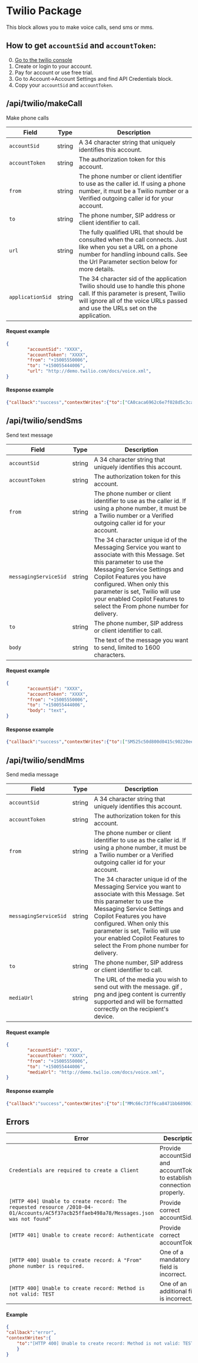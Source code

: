 # Twilio Package
This block allows you to make voice calls, send sms or mms.

## How to get `accountSid` and `accountToken`:
 0. [Go to the twilio console](https://www.twilio.com/console)
 1. Create or login to your account.
 2. Pay for account or use free trial.
 3. Go to Account->Account Settings and find API Credentials block.
 4. Copy your `accountSid` and `accountToken`.
 
## /api/twilio/makeCall
Make phone calls

| Field            | Type     | Description  |
| -------------    |-------------     | -----|
| `accountSid`         |string  | A 34 character string that uniquely identifies this account. |
| `accountToken`         |string  | The authorization token for this account. |
| `from` |string  | The phone number or client identifier to use as the caller id. If using a phone number, it must be a Twilio number or a Verified outgoing caller id for your account. |
| `to` |string  | The phone number, SIP address or client identifier to call. |
| `url` |string  | The fully qualified URL that should be consulted when the call connects. Just like when you set a URL on a phone number for handling inbound calls. See the Url Parameter section below for more details. |
| `applicationSid` |string  | The 34 character sid of the application Twilio should use to handle this phone call. If this parameter is present, Twilio will ignore all of the voice URLs passed and use the URLs set on the application. |

#### Request example
```json
{
		"accountSid": "XXXX",
		"accountToken": "XXXX",
		"from": "+15005550006",
		"to": "+150055444006",
		"url": "http://demo.twilio.com/docs/voice.xml",
}
```
#### Response example
```json
{"callback":"success","contextWrites":{"to":["CA0caca6962c6e7f028d5c3ca3a564b33a",{"date":"2016-09-15 19:16:09.000000","timezone_type":1,"timezone":"+00:00"},{"date":"2016-09-15 19:16:09.000000","timezone_type":1,"timezone":"+00:00"},null,"AC5f37acb24007a320eefb5ffaeb498a78","+380930000895","+380930000895","+15005550006",null,null,"queued",{"date":"2016-09-15 19:16:10.000000","timezone_type":3,"timezone":"UTC"},{"date":"2016-09-15 19:16:10.000000","timezone_type":3,"timezone":"UTC"},null,null,null,null,"2010-04-01",null,null,"\/2010-04-01\/Accounts\/AC5f37acb24007a320eefb5ffaeb498a78\/Calls\/CA0caca6962c6e7f028d5c3ca3a564b33a.json",null,null,"USD",{"notifications":"\/2010-04-01\/Accounts\/AC5f37acb24007a320eefb5ffaeb498a78\/Calls\/CA0caca6962c6e7f028d5c3ca3a564b33a\/Notifications.json","recordings":"\/2010-04-01\/Accounts\/AC5f37acb24007a320eefb5ffaeb498a78\/Calls\/CA0caca6962c6e7f028d5c3ca3a564b33a\/Recordings.json"}]}}
```

## /api/twilio/sendSms
Send text message

| Field            | Type     | Description  |
| -------------    |-------------     | -----|
| `accountSid`         |string  | A 34 character string that uniquely identifies this account. |
| `accountToken`         |string  | The authorization token for this account. |
| `from` |string  | The phone number or client identifier to use as the caller id. If using a phone number, it must be a Twilio number or a Verified outgoing caller id for your account. |
| `messagingServiceSid` |string  | The 34 character unique id of the Messaging Service you want to associate with this Message. Set this parameter to use the Messaging Service Settings and Copilot Features you have configured. When only this parameter is set, Twilio will use your enabled Copilot Features to select the From phone number for delivery. |
| `to` |string  | The phone number, SIP address or client identifier to call. |
| `body` |string  | The text of the message you want to send, limited to 1600 characters. |

#### Request example
```json
{
		"accountSid": "XXXX",
		"accountToken": "XXXX",
		"from": "+15005550006",
		"to": "+150055444006",
		"body": "text",
}
```
#### Response example
```json
{"callback":"success","contextWrites":{"to":["SM525c50d800d0415c90220ee1dd023c0a","Sent from your Twilio trial account - http:\/\/demo.twilio.com\/docs\/voice.xml",{"date":"2016-09-15 19:21:02.000000","timezone_type":1,"timezone":"+00:00"},{"date":"2016-09-15 19:21:02.000000","timezone_type":1,"timezone":"+00:00"},"AC5f37acb24007a320eefb5ffaeb498a78","+380930000895","+15005550006","queued",null,"outbound-api","2010-04-01","\/2010-04-01\/Accounts\/AC5f37acb24007a320eefb5ffaeb498a78\/Messages\/SM525c50d800d0415c90220ee1dd023c0a.json",{"media":"\/2010-04-01\/Accounts\/AC5f37acb24007a320eefb5ffaeb498a78\/Messages\/SM525c50d800d0415c90220ee1dd023c0a\/Media.json"},"USD",{"date":"2016-09-15 19:21:03.000000","timezone_type":3,"timezone":"UTC"},null,null,"0","1"]}}
```

## /api/twilio/sendMms
Send media message

| Field            | Type     | Description  |
| -------------    |-------------     | -----|
| `accountSid`         |string  | A 34 character string that uniquely identifies this account. |
| `accountToken`         |string  | The authorization token for this account. |
| `from` |string  | The phone number or client identifier to use as the caller id. If using a phone number, it must be a Twilio number or a Verified outgoing caller id for your account. |
| `messagingServiceSid` |string  | The 34 character unique id of the Messaging Service you want to associate with this Message. Set this parameter to use the Messaging Service Settings and Copilot Features you have configured. When only this parameter is set, Twilio will use your enabled Copilot Features to select the From phone number for delivery. |
| `to` |string  | The phone number, SIP address or client identifier to call. |
| `mediaUrl` |string  | The URL of the media you wish to send out with the message. gif , png and jpeg content is currently supported and will be formatted correctly on the recipient's device. |

#### Request example
```json
{
		"accountSid": "XXXX",
		"accountToken": "XXXX",
		"from": "+15005550006",
		"to": "+150055444006",
		"mediaUrl": "http://demo.twilio.com/docs/voice.xml",
}
```
#### Response example
```json
{"callback":"success","contextWrites":{"to":["MMc66c73ff6ca8471bb68906146a764f29","",{"date":"2016-09-15 19:23:04.000000","timezone_type":3,"timezone":"UTC"},{"date":"2016-09-15 19:23:04.000000","timezone_type":3,"timezone":"UTC"},"AC5f37acb24007a320eefb5ffaeb498a78","+380930000895","+15005550006","queued",null,"outbound-api","2010-04-01","\/2010-04-01\/Accounts\/AC5f37acb24007a320eefb5ffaeb498a78\/Messages\/MMc66c73ff6ca8471bb68906146a764f29.json",{"media":"\/2010-04-01\/Accounts\/AC5f37acb24007a320eefb5ffaeb498a78\/Messages\/MMc66c73ff6ca8471bb68906146a764f29\/Media.json"},"USD",{"date":"2016-09-15 19:23:04.000000","timezone_type":3,"timezone":"UTC"},null,null,"0","1"]}}
```
## Errors
| Error            | Description     |
| -------------    |-------------     |
| `Credentials are required to create a Client`     | Provide accountSid and accountToken to establish connection properly. |
| `[HTTP 404] Unable to create record: The requested resource /2010-04-01/Accounts/AC5f37acb25ffaeb498a78/Messages.json was not found"`     | Provide correct accountSid. |
| `[HTTP 401] Unable to create record: Authenticate`     | Provide correct accountToken. |
| `[HTTP 400] Unable to create record: A "From" phone number is required.`     | One of  a mandatory field is incorrect. |
| `[HTTP 400] Unable to create record: Method is not valid: TEST`     | One of an additional field is incorrect. |
#### Example
```json
{
"callback":"error",
"contextWrites":{
    "to":"[HTTP 400] Unable to create record: Method is not valid: TEST"
    }
}
```
